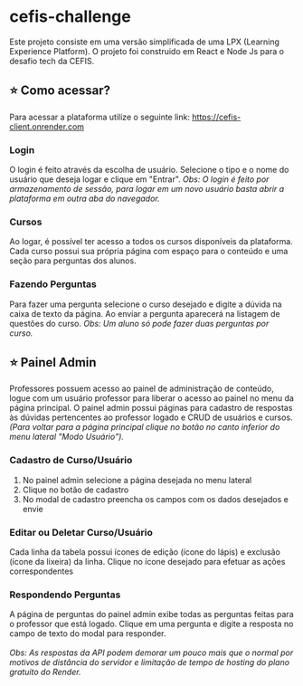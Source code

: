 # cefis-challenge
Este projeto consiste em uma versão simplificada de uma LPX (Learning Experience Platform). O projeto foi construido em React e Node Js para o desafio tech da CEFIS.

## ⭐ Como acessar?
Para acessar a plataforma utilize o seguinte link: https://cefis-client.onrender.com

### Login
O login é feito através da escolha de usuário. Selecione o tipo e o nome do usuário que deseja logar e clique em "Entrar".
_Obs: O login é feito por armazenamento de sessão, para logar em um novo usuário basta abrir a plataforma em outra aba do navegador._

### Cursos
Ao logar, é possível ter acesso a todos os cursos disponíveis da plataforma. Cada curso possui sua própria página com espaço para o conteúdo e uma seção para perguntas dos alunos.

### Fazendo Perguntas
Para fazer uma pergunta selecione o curso desejado e digite a dúvida na caixa de texto da página. Ao enviar a pergunta aparecerá na listagem de questões do curso.
_Obs: Um aluno só pode fazer duas perguntas por curso._

## ⭐ Painel Admin
Professores possuem acesso ao painel de administração de conteúdo, logue com um usuário professor para liberar o acesso ao painel no menu da página principal. O painel admin possui páginas para cadastro de respostas às dúvidas pertencentes ao professor logado e CRUD de usuários e cursos. _(Para voltar para a página principal clique no botão no canto inferior do menu lateral "Modo Usuário")._

### Cadastro de Curso/Usuário
1) No painel admin selecione a página desejada no menu lateral
2) Clique no botão de cadastro
3) No modal de cadastro preencha os campos com os dados desejados e envie

### Editar ou Deletar Curso/Usuário
Cada linha da tabela possui ícones de edição (ícone do lápis) e exclusão (ícone da lixeira) da linha. Clique no ícone desejado para efetuar as ações correspondentes

### Respondendo Perguntas
A página de perguntas do painel admin exibe todas as perguntas feitas para o professor que está logado. Clique em uma pergunta e digite a resposta no campo de texto do modal para responder.
<br><br>
_Obs: As respostas da API podem demorar um pouco mais que o normal por motivos de distância do servidor e limitação de tempo de hosting do plano gratuito do Render._
